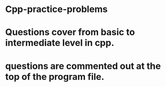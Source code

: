 # Cpp-practice-problems
# Questions cover from basic to intermediate level in cpp.
# questions are commented out at the top of the program file.
